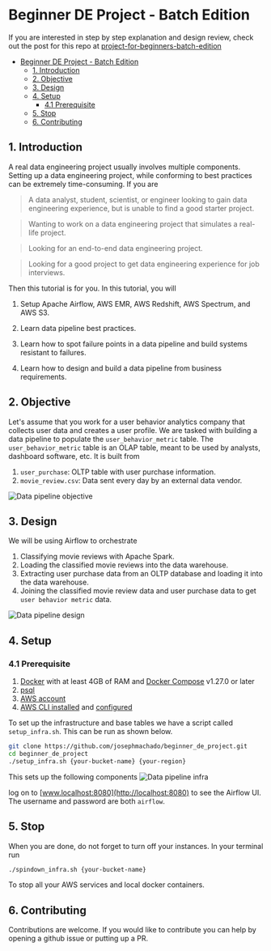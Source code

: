 # Beginner DE Project - Batch Edition

If you are interested in step by step explanation and design review, check out the post for this repo at
[project-for-beginners-batch-edition](https://www.startdataengineering.com/post/data-engineering-project-for-beginners-batch-edition)

- [Beginner DE Project - Batch Edition](#beginner-de-project---batch-edition)
  - [1. Introduction](#1-introduction)
  - [2. Objective](#2-objective)
  - [3. Design](#3-design)
  - [4. Setup](#4-setup)
    - [4.1 Prerequisite](#41-prerequisite)
  - [5. Stop](#5-stop)
  - [6. Contributing](#6-contributing)

## 1. Introduction

A real data engineering project usually involves multiple components. Setting up a data engineering project, while conforming to best practices can be extremely time-consuming. If you are

> A data analyst, student, scientist, or engineer looking to gain data engineering experience, but is unable to find a good starter project.

> Wanting to work on a data engineering project that simulates a real-life project.

> Looking for an end-to-end data engineering project.

> Looking for a good project to get data engineering experience for job interviews.

Then this tutorial is for you. In this tutorial, you will

1. Setup Apache Airflow, AWS EMR, AWS Redshift, AWS Spectrum, and AWS S3.

2. Learn data pipeline best practices.

3. Learn how to spot failure points in a data pipeline and build systems resistant to failures.

4. Learn how to design and build a data pipeline from business requirements.

## 2. Objective

Let's assume that you work for a user behavior analytics company that collects user data and creates a user profile. We are tasked with building a data pipeline to populate the `user_behavior_metric` table. The `user_behavior_metric` table is an OLAP table, meant to be used by analysts, dashboard software, etc. It is built from

1. `user_purchase`: OLTP table with user purchase information.
2. `movie_review.csv`: Data sent every day by an external data vendor.

![Data pipeline objective](assets/images/de_proj_obj.png)

## 3. Design

We will be using Airflow to orchestrate

1. Classifying movie reviews with Apache Spark.
2. Loading the classified movie reviews into the data warehouse.
3. Extracting user purchase data from an OLTP database and loading it into the data warehouse.
4. Joining the classified movie review data and user purchase data to get `user behavior metric` data.

![Data pipeline design](assets/images/de_proj_design.png)

## 4. Setup

### 4.1 Prerequisite

1. [Docker](https://docs.docker.com/engine/install/) with at least 4GB of RAM and [Docker Compose](https://docs.docker.com/compose/install/) v1.27.0 or later
2. [psql](https://blog.timescale.com/tutorials/how-to-install-psql-on-mac-ubuntu-debian-windows/)
3. [AWS account](https://aws.amazon.com/)
4. [AWS CLI installed](https://docs.aws.amazon.com/cli/latest/userguide/install-cliv2.html) and [configured](https://docs.aws.amazon.com/cli/latest/userguide/cli-chap-configure.html)

To set up the infrastructure and base tables we have a script called `setup_infra.sh`. This can be run as shown below.

```bash
git clone https://github.com/josephmachado/beginner_de_project.git
cd beginner_de_project
./setup_infra.sh {your-bucket-name} {your-region}
```

This sets up the following components
![Data pipeline infra](assets/images/de_proj_infra.png)

log on to [www.localhost:8080](http://localhost:8080) to see the Airflow UI. The username and password are both `airflow`.

## 5. Stop

When you are done, do not forget to turn off your instances. In your terminal run

```bash
./spindown_infra.sh {your-bucket-name}
```

To stop all your AWS services and local docker containers.

## 6. Contributing

Contributions are welcome. If you would like to contribute you can help by opening a github issue or putting up a PR.
